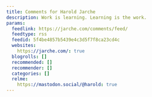 ```yaml
---
title: Comments for Harold Jarche
description: Work is learning. Learning is the work.
params:
  feedlink: https://jarche.com/comments/feed/
  feedtype: rss
  feedid: 5f4be4857b5439e4c3d5f7f8ca23cd4c
  websites:
    https://jarche.com/: true
  blogrolls: []
  recommended: []
  recommender: []
  categories: []
  relme:
    https://mastodon.social/@harold: true
---
```

